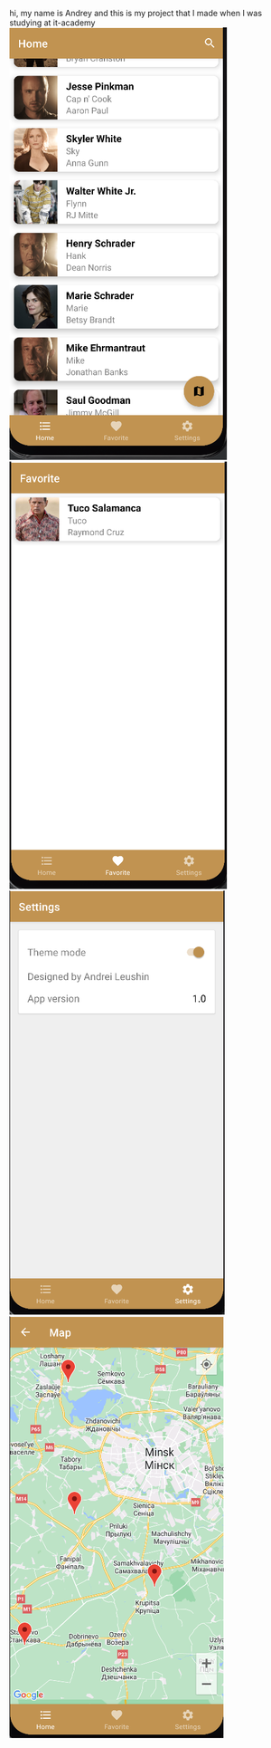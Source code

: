 hi, my name is Andrey and this is my project that I made when I was studying at it-academy
![Image alt](https://github.com/shq665/shq665/blob/master/app/src/main/res/raw/Screenshot_1.png) ![Image alt](https://github.com/shq665/shq665/blob/master/app/src/main/res/raw/Screenshot_2.png) ![Image alt](https://github.com/shq665/shq665/blob/master/app/src/main/res/raw/Screenshot_3.png) ![Image alt](https://github.com/shq665/shq665/blob/master/app/src/main/res/raw/Screenshot_4.png)



